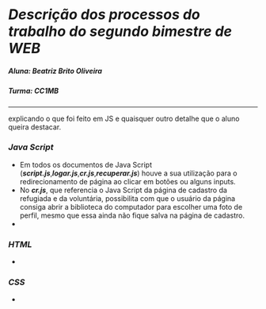 # *Descrição dos processos do trabalho do segundo bimestre de WEB*
##### Aluna: Beatriz Brito Oliveira
##### Turma: CC1MB
-------------------------------------------------------------------------------------------------------------------------------------------------------------------------
explicando o que foi feito em JS e quaisquer
outro detalhe que o aluno queira destacar.

### *Java Script* 

* Em todos os documentos de Java Script (***script.js***,***logar.js***,***cr.js***,***recuperar.js***) houve a sua utilização para o redirecionamento de página ao clicar em botões ou alguns inputs.
* No ***cr.js***, que referencia o Java Script da página de cadastro da refugiada e da voluntária, possibilita com que o usuário da página consiga abrir a biblioteca do computador para escolher uma foto de perfil, mesmo que essa ainda não fique salva na página de cadastro.
* 

### *HTML*
* 

### *CSS*
* 

